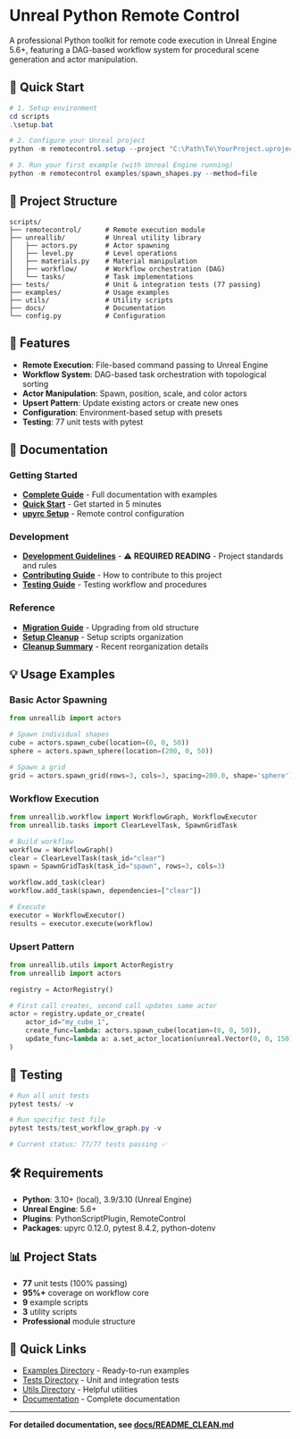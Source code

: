 # Unreal Python Remote Control

A professional Python toolkit for remote code execution in Unreal Engine 5.6+, featuring a DAG-based workflow system for procedural scene generation and actor manipulation.

## 🚀 Quick Start

```powershell
# 1. Setup environment
cd scripts
.\setup.bat

# 2. Configure your Unreal project
python -m remotecontrol.setup --project "C:\Path\To\YourProject.uproject"

# 3. Run your first example (with Unreal Engine running)
python -m remotecontrol examples/spawn_shapes.py --method=file
```

## 📁 Project Structure

```
scripts/
├── remotecontrol/      # Remote execution module
├── unreallib/          # Unreal utility library
│   ├── actors.py       # Actor spawning
│   ├── level.py        # Level operations
│   ├── materials.py    # Material manipulation
│   ├── workflow/       # Workflow orchestration (DAG)
│   └── tasks/          # Task implementations
├── tests/              # Unit & integration tests (77 passing)
├── examples/           # Usage examples
├── utils/              # Utility scripts
├── docs/               # Documentation
└── config.py           # Configuration
```

## 🎯 Features

- **Remote Execution**: File-based command passing to Unreal Engine
- **Workflow System**: DAG-based task orchestration with topological sorting
- **Actor Manipulation**: Spawn, position, scale, and color actors
- **Upsert Pattern**: Update existing actors or create new ones
- **Configuration**: Environment-based setup with presets
- **Testing**: 77 unit tests with pytest

## 📖 Documentation

### Getting Started
- **[Complete Guide](docs/README_CLEAN.md)** - Full documentation with examples
- **[Quick Start](docs/QUICKSTART.md)** - Get started in 5 minutes
- **[upyrc Setup](docs/QUICKSTART_UPYRC.md)** - Remote control configuration

### Development
- **[Development Guidelines](docs/DEVELOPMENT_GUIDELINES.md)** - ⚠️ **REQUIRED READING** - Project standards and rules
- **[Contributing Guide](docs/CONTRIBUTING.md)** - How to contribute to this project
- **[Testing Guide](docs/TESTING_CHECKLIST.md)** - Testing workflow and procedures

### Reference
- **[Migration Guide](docs/MIGRATION.md)** - Upgrading from old structure
- **[Setup Cleanup](docs/SETUP_CLEANUP.md)** - Setup scripts organization
- **[Cleanup Summary](docs/CLEANUP_SUMMARY.md)** - Recent reorganization details

## 💡 Usage Examples

### Basic Actor Spawning

```python
from unreallib import actors

# Spawn individual shapes
cube = actors.spawn_cube(location=(0, 0, 50))
sphere = actors.spawn_sphere(location=(200, 0, 50))

# Spawn a grid
grid = actors.spawn_grid(rows=3, cols=3, spacing=200.0, shape='sphere')
```

### Workflow Execution

```python
from unreallib.workflow import WorkflowGraph, WorkflowExecutor
from unreallib.tasks import ClearLevelTask, SpawnGridTask

# Build workflow
workflow = WorkflowGraph()
clear = ClearLevelTask(task_id="clear")
spawn = SpawnGridTask(task_id="spawn", rows=3, cols=3)

workflow.add_task(clear)
workflow.add_task(spawn, dependencies=["clear"])

# Execute
executor = WorkflowExecutor()
results = executor.execute(workflow)
```

### Upsert Pattern

```python
from unreallib.utils import ActorRegistry
from unreallib import actors

registry = ActorRegistry()

# First call creates, second call updates same actor
actor = registry.update_or_create(
    actor_id="my_cube_1",
    create_func=lambda: actors.spawn_cube(location=(0, 0, 50)),
    update_func=lambda a: a.set_actor_location(unreal.Vector(0, 0, 150))
)
```

## 🧪 Testing

```powershell
# Run all unit tests
pytest tests/ -v

# Run specific test file
pytest tests/test_workflow_graph.py -v

# Current status: 77/77 tests passing ✅
```

## 🛠️ Requirements

- **Python**: 3.10+ (local), 3.9/3.10 (Unreal Engine)
- **Unreal Engine**: 5.6+
- **Plugins**: PythonScriptPlugin, RemoteControl
- **Packages**: upyrc 0.12.0, pytest 8.4.2, python-dotenv

## 📊 Project Stats

- **77** unit tests (100% passing)
- **95%+** coverage on workflow core
- **9** example scripts
- **3** utility scripts
- **Professional** module structure

## 🔗 Quick Links

- [Examples Directory](examples/) - Ready-to-run examples
- [Tests Directory](tests/) - Unit and integration tests
- [Utils Directory](utils/) - Helpful utilities
- [Documentation](docs/) - Complete documentation

---

**For detailed documentation, see [docs/README_CLEAN.md](docs/README_CLEAN.md)**
